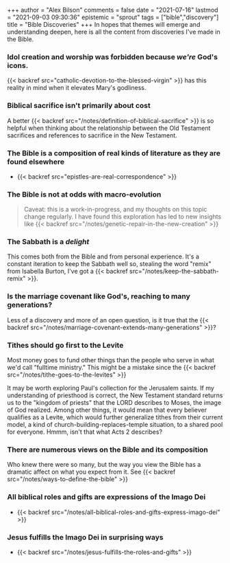 +++
author = "Alex Bilson"
comments = false
date = "2021-07-16"
lastmod = "2021-09-03 09:30:36"
epistemic = "sprout"
tags = ["bible","discovery"]
title = "Bible Discoveries"
+++
In hopes that themes will emerge and understanding deepen, here is all the content from discoveries I've made in the Bible.

### Idol creation and worship was forbidden because _we're_ God's icons.

{{< backref src="catholic-devotion-to-the-blessed-virgin" >}} has this reality in mind when it elevates Mary's godliness.

### Biblical sacrifice isn't primarily about cost

A better {{< backref src="/notes/definition-of-biblical-sacrifice" >}} is so helpful when thinking about the relationship between the Old Testament sacrifices and references to sacrifice in the New Testament.

### The Bible is a composition of real kinds of literature as they are found elsewhere

- {{< backref src="epistles-are-real-correspondence" >}}

### The Bible is not at odds with macro-evolution

> Caveat: this is a work-in-progress, and my thoughts on this topic change regularly. I have found this exploration has led to new insights like {{< backref src="/notes/genetic-repair-in-the-new-creation" >}}

### The Sabbath is a _delight_

This comes both from the Bible and from personal experience. It's a constant iteration to keep the Sabbath well so, stealing the word "remix" from Isabella Burton, I've got a {{< backref src="/notes/keep-the-sabbath-remix" >}}.

### Is the marriage covenant like God's, reaching to many generations?

Less of a discovery and more of an open question, is it true that the {{< backref src="/notes/marriage-covenant-extends-many-generations" >}}?

### Tithes should go first to the Levite

Most money goes to fund other things than the people who serve in what we'd call "fulltime ministry." This might be a mistake since the {{< backref src="/notes/tithe-goes-to-the-levites" >}}

It may be worth exploring Paul's collection for the Jerusalem saints. If my understanding of priesthood is correct, the New Testament standard returns us to the "kingdom of priests" that the LORD describes to Moses, the image of God realized. Among other things, it would mean that every believer qualifies as a Levite, which would further generalize tithes from their current model, a kind of church-building-replaces-temple situation, to a shared pool for everyone. Hmmm, isn't that what Acts 2 describes?

### There are numerous views on the Bible and its composition

Who knew there were so many, but the way you view the Bible has a dramatic affect on what you expect from it. See {{< backref src="/notes/ways-to-define-the-bible" >}}

### All biblical roles and gifts are expressions of the Imago Dei

- {{< backref src="/notes/all-biblical-roles-and-gifts-express-imago-dei" >}}

### Jesus fulfills the Imago Dei in surprising ways

- {{< backref src="/notes/jesus-fulfills-the-roles-and-gifts" >}}
